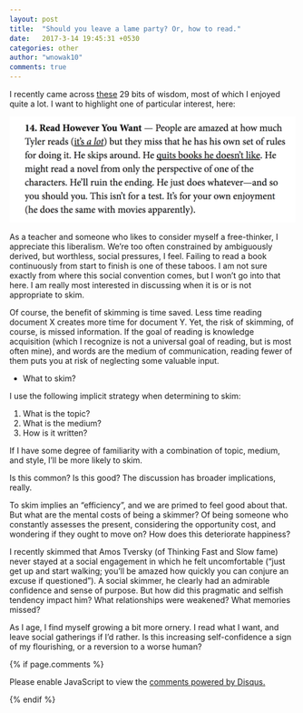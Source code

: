 ```yaml
---
layout: post
title:  "Should you leave a lame party? Or, how to read."
date:   2017-3-14 19:45:31 +0530
categories: other
author: "wnowak10"
comments: true
---
```



I recently came across [these](http://thoughtcatalog.com/ryan-holiday/2017/03/29-lessons-from-tyler-cowen/) 29 bits of wisdom, most of which I enjoyed quite a lot. I want to highlight one of particular interest, here:

![](/images/tyler.png?raw=true)

As a teacher and someone who likes to consider myself a free-thinker, I appreciate this liberalism. We’re too often constrained by ambiguously derived, but worthless, social pressures, I feel. Failing to read a book continuously from start to finish is one of these taboos. I am not sure exactly from where this social convention comes, but I won’t go into that here. I am really most interested in discussing when it is or is not appropriate to skim.

Of course, the benefit of skimming is time saved. Less time reading document X creates more time for document Y. Yet, the risk of skimming, of course, is missed information. If the goal of reading is knowledge acquisition (which I recognize is not a universal goal of reading, but is most often mine), and words are the medium of communication, reading fewer of them puts you at risk of neglecting some valuable input.

* What to skim?

I use the following implicit strategy when determining to skim:

1. What is the topic?
2. What is the medium?
3. How is it written?

If I have some degree of familiarity with a combination of topic, medium, and style, I’ll be more likely to skim.

Is this common? Is this good? The discussion has broader implications, really.

To skim implies an “efficiency”, and we are primed to feel good about that. But what are the mental costs of being a skimmer? Of being someone who constantly assesses the present, considering the opportunity cost, and wondering if they ought to move on? How does this deteriorate happiness?

I recently skimmed that Amos Tversky (of Thinking Fast and Slow fame) never stayed at a social engagement in which he felt uncomfortable (“just get up and start walking; you’ll be amazed how quickly you can conjure an excuse if questioned”). A social skimmer, he clearly had an admirable confidence and sense of purpose. But how did this pragmatic and selfish tendency impact him? What relationships were weakened? What memories missed?

As I age, I find myself growing a bit more ornery. I read what I want, and leave social gatherings if I’d rather. Is this increasing self-confidence a sign of my flourishing, or a reversion to a worse human?


{% if page.comments %}

<div id="disqus_thread"></div>
<script>

/**
*  RECOMMENDED CONFIGURATION VARIABLES: EDIT AND UNCOMMENT THE SECTION BELOW TO INSERT DYNAMIC VALUES FROM YOUR PLATFORM OR CMS.
*  LEARN WHY DEFINING THESE VARIABLES IS IMPORTANT: https://disqus.com/admin/universalcode/#configuration-variables*/
/*
var disqus_config = function () {
this.page.url = PAGE_URL;  // Replace PAGE_URL with your page's canonical URL variable
this.page.identifier = PAGE_IDENTIFIER; // Replace PAGE_IDENTIFIER with your page's unique identifier variable
};
*/
(function() { // DON'T EDIT BELOW THIS LINE
var d = document, s = d.createElement('script');
s.src = '//wnowak10-github-io.disqus.com/embed.js';
s.setAttribute('data-timestamp', +new Date());
(d.head || d.body).appendChild(s);
})();
</script>
<noscript>Please enable JavaScript to view the <a href="https://disqus.com/?ref_noscript">comments powered by Disqus.</a></noscript>

{% endif %}